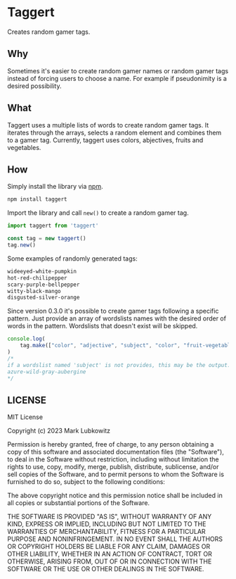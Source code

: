 # Taggert

Creates random gamer tags.

## Why

Sometimes it's easier to create random gamer names or random gamer tags instead of forcing users to choose a name. For example if pseudonimity is a desired possibility.

## What

Taggert uses a multiple lists of words to create random gamer tags. It iterates through the arrays, selects a random element and combines them to a gamer tag. Currently, taggert uses colors, abjectives, fruits and vegetables.

## How

Simply install the library via [npm](https://npmjs.org).

```js
npm install taggert
```

Import the library and call `new()` to create a random gamer tag.

```js
import taggert from 'taggert'

const tag = new taggert()
tag.new()
```

Some examples of randomly generated tags:

```txt
wideeyed-white-pumpkin
hot-red-chilipepper
scary-purple-bellpepper
witty-black-mango
disgusted-silver-orange
```

Since version 0.3.0 it's possible to create gamer tags following a specific pattern. Just provide an array of wordslists names with the desired order of words in the pattern. Wordslists that doesn't exist will be skipped.

```javascript
console.log(
    tag.make(["color", "adjective", "subject", "color", "fruit-vegetable"])
)
/*
if a wordslist named 'subject' is not provides, this may be the output:
azure-wild-gray-aubergine
*/
```

## LICENSE

MIT License

Copyright (c) 2023 Mark Lubkowitz

Permission is hereby granted, free of charge, to any person obtaining a copy
of this software and associated documentation files (the "Software"), to deal
in the Software without restriction, including without limitation the rights
to use, copy, modify, merge, publish, distribute, sublicense, and/or sell
copies of the Software, and to permit persons to whom the Software is
furnished to do so, subject to the following conditions:

The above copyright notice and this permission notice shall be included in all
copies or substantial portions of the Software.

THE SOFTWARE IS PROVIDED "AS IS", WITHOUT WARRANTY OF ANY KIND, EXPRESS OR
IMPLIED, INCLUDING BUT NOT LIMITED TO THE WARRANTIES OF MERCHANTABILITY,
FITNESS FOR A PARTICULAR PURPOSE AND NONINFRINGEMENT. IN NO EVENT SHALL THE
AUTHORS OR COPYRIGHT HOLDERS BE LIABLE FOR ANY CLAIM, DAMAGES OR OTHER
LIABILITY, WHETHER IN AN ACTION OF CONTRACT, TORT OR OTHERWISE, ARISING FROM,
OUT OF OR IN CONNECTION WITH THE SOFTWARE OR THE USE OR OTHER DEALINGS IN THE
SOFTWARE.
